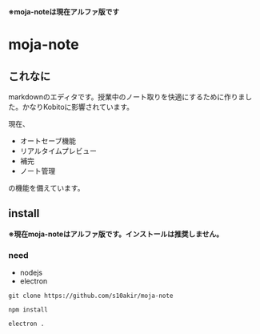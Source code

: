 **※moja-noteは現在アルファ版です**

# moja-note

## これなに
markdownのエディタです。授業中のノート取りを快適にするために作りました。かなりKobitoに影響されています。

現在、

* オートセーブ機能
* リアルタイムプレビュー
* 補完
* ノート管理

の機能を備えています。

## install
**※現在moja-noteはアルファ版です。インストールは推奨しません。**

### need
* nodejs
* electron

`git clone https://github.com/s10akir/moja-note`

`npm install`

`electron .`
